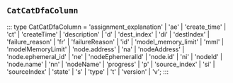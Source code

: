 ## `CatCatDfaColumn`
:::
type CatCatDfaColumn = 'assignment_explanation' | 'ae' | 'create_time' | 'ct' | 'createTime' | 'description' | 'd' | 'dest_index' | 'di' | 'destIndex' | 'failure_reason' | 'fr' | 'failureReason' | 'id' | 'model_memory_limit' | 'mml' | 'modelMemoryLimit' | 'node.address' | 'na' | 'nodeAddress' | 'node.ephemeral_id' | 'ne' | 'nodeEphemeralId' | 'node.id' | 'ni' | 'nodeId' | 'node.name' | 'nn' | 'nodeName' | 'progress' | 'p' | 'source_index' | 'si' | 'sourceIndex' | 'state' | 's' | 'type' | 't' | 'version' | 'v';
:::
